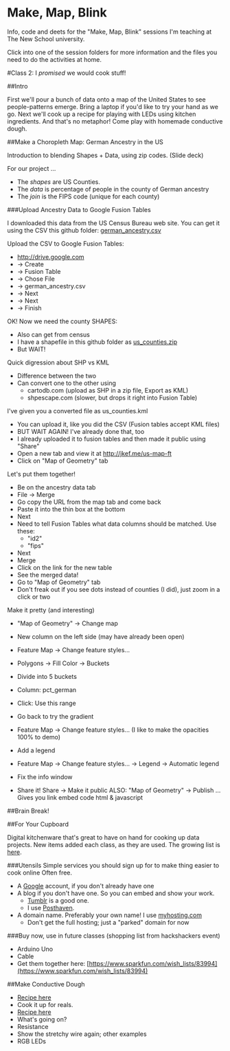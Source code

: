 Make, Map, Blink
==============

Info, code and deets for the "Make, Map, Blink" sessions I'm teaching at The New School university.

Click into one of the session folders for more information and the files you need to do the activities at home.

#Class 2: I *promised* we would cook stuff!

##Intro

First we'll pour a bunch of data onto a map of the United States to see people-patterns emerge. Bring a laptop if you'd like to try your hand as we go. Next we'll cook up a recipe for playing with LEDs using kitchen ingredients. And that's no metaphor! Come play with homemade conductive dough.

##Make a Choropleth Map: German Ancestry in the US

Introduction to blending Shapes + Data, using zip codes. (Slide deck)

For our project ...

- The *shapes* are US Counties. 
- The *data* is percentage of people in the county of German ancestry
- The *join* is the FIPS code (unique for each county)

###Upload Ancestry Data to Google Fusion Tables

I downloaded this data from the US Census Bureau web site. You can get it using the CSV this github folder: [german_ancestry.csv](https://github.com/jkeefe/make-map-blink/blob/master/class-02/german_ancestry.csv?raw=true)

Upload the CSV to Google Fusion Tables:
    
- http://drive.google.com
- -> Create
- -> Fusion Table
- -> Chose File
- -> german_ancestry.csv
- -> Next
- -> Next
- -> Finish
    
OK! Now we need the county SHAPES:

- Also can get from census
- I have a shapefile in this github folder as [us_counties.zip](https://github.com/jkeefe/make-map-blink/blob/master/class-02/us_counties.zip?raw=true)
- But WAIT!
    
Quick digression about SHP vs KML

- Difference between the two
- Can convert one to the other using 
    - cartodb.com (upload as SHP in a zip file, Export as KML)
    - shpescape.com (slower, but drops it right into Fusion Table)

I've given you a converted file as us_counties.kml

- You can upload it, like you did the CSV (Fusion tables accept KML files)
- BUT WAIT AGAIN! I've already done that, too
- I already uploaded it to fusion tables and then made it public using "Share"
- Open a new tab and view it at http://jkef.me/us-map-ft
- Click on "Map of Geometry" tab
        
Let's put them together!

- Be on the ancestry data tab
- File -> Merge
- Go copy the URL from the map tab and come back
- Paste it into the thin box at the bottom
- Next
- Need to tell Fusion Tables what data columns should be matched. Use these:
    - "id2"
    - "fips"
- Next
- Merge
- Click on the link for the new table
- See the merged data!
- Go to "Map of Geometry" tab
- Don't freak out if you see dots instead of counties (I did), just zoom in a click or two
    
Make it pretty (and interesting)

- "Map of Geometry" -> Change map
- New column on the left side (may have already been open)
- Feature Map -> Change feature styles...
- Polygons -> Fill Color -> Buckets
- Divide into 5 buckets
- Column: pct_german
- Click: Use this range

- Go back to try the gradient
- Feature Map -> Change feature styles... (I like to make the opacities 100% to demo)
 
- Add a legend
- Feature Map -> Change feature styles... -> Legend -> Automatic legend

- Fix the info window

- Share it!
    Share -> Make it public
    ALSO:
    "Map of Geometry" -> Publish ...
        Gives you
            link
            embed code
            html & javascript

##Brain Break!

##For Your Cupboard

Digital kitchenware that's great to have on hand for cooking up data projects. New items added each class, as they are used. The growing list is [here](link). 

###Utensils
Simple services you should sign up for to make thing easier to cook online Often free. 

- A [Google](http://accounts.google.com) account, if you don't already have one
- A blog if you don't have one. So you can embed and show your work.
	- [Tumblr](http://tumblr.com) is a good one. 
	- I use [Posthaven](http://posthaven.com).
- A domain name. Preferably your own name! I use [myhosting.com](http://myhosting.com)
	- Don't get the full hosting; just a "parked" domain for now

###Buy now, use in future classes
(shopping list from hackshackers event)

- Arduino Uno
- Cable
- Get them together here: [https://www.sparkfun.com/wish_lists/83994](https://www.sparkfun.com/wish_lists/83994)

##Make Conductive Dough

* [Recipe here](http://courseweb.stthomas.edu/apthomas/SquishyCircuits/conductiveDough.htm)
* Cook it up for reals.
* [Recipe here](http://courseweb.stthomas.edu/apthomas/SquishyCircuits/conductiveDough.htm)
* What's going on?
* Resistance
* Show the stretchy wire again; other examples
* RGB LEDs


